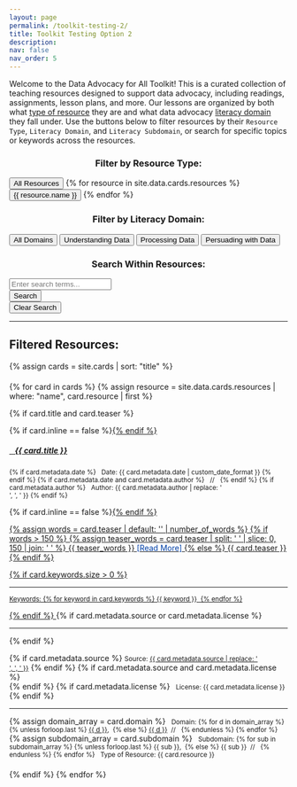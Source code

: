 ```yaml
---
layout: page
permalink: /toolkit-testing-2/
title: Toolkit Testing Option 2
description:
nav: false
nav_order: 5
---
```


Welcome to the Data Advocacy for All Toolkit! This is a curated collection of teaching resources designed to support data advocacy, including readings, assignments, lesson plans, and more. Our lessons are organized by both what [type of resource](../resource-types/) they are and what data advocacy [literacy domain](../literacy-domains/) they fall under. Use the buttons below to filter resources by their `Resource Type`, `Literacy Domain`, and `Literacy Subdomain`, or search for specific topics or keywords across the resources.

<!-- Resource Type Button System -->
<div id="resource-type-buttons" class="mb-4">
  <h3 style="text-align: center;">Filter by Resource Type:</h3>
  <div class="button-grid">
    <button class="btn btn-outline-primary active" data-resource="all">
      <i class="fas fa-globe"></i> All Resources
    </button>
    {% for resource in site.data.cards.resources %}
    <button class="btn btn-outline-primary" data-resource="{{ resource.name }}">
      <i class="{{ resource.icon }}"></i> {{ resource.name }}
    </button>
    {% endfor %}
  </div>
</div>

<!-- Domain Type Button System -->
<div id="domain-buttons" class="mb-4">
  <h3 style="text-align: center;">Filter by Literacy Domain:</h3>
  <div class="button-grid">
    <button class="btn btn-outline-primary domain-btn active" data-domain="all">
      <i class="fas fa-globe"></i> All Domains
    </button>
    <button type="button" class="btn btn-outline-primary domain-btn" data-domain="Understanding Data">
      <i class="fas fa-brain"></i> Understanding Data
    </button>
    <button class="btn btn-outline-primary domain-btn" data-domain="Processing Data">
      <i class="fas fa-cogs"></i> Processing Data
    </button>
    <button class="btn btn-outline-primary domain-btn" data-domain="Persuading with Data">
      <i class="fas fa-chart-line"></i> Persuading with Data
    </button>
  </div>
</div>

<!-- Subdomain Filter Section (Hidden by default) -->
<div id="subdomain-section" class="mt-4" style="display: none;">
  <h4 style="text-align: center;">Filter by Subdomain:</h4>
  <div id="subdomain-buttons" class="button-grid">
    <!-- Subdomain buttons will be populated dynamically -->
  </div>
</div>

<div id="search-container" class="mt-4">
  <h3 style="text-align: center;">Search Within Resources:</h3>
  <div class="input-group mb-3">
    <input type="text" id="search-input" class="form-control" placeholder="Enter search terms...">
    <div class="input-group-append">
      <button class="btn search-btn" type="button" id="search-button">Search</button>
    </div>
    <div class="input-group-append">
      <button class="btn search-btn" type="button" id="clear-search-button">Clear Search</button>
    </div>
  </div>
</div>

<script>
document.addEventListener('DOMContentLoaded', function() {
  const domainButtons = document.querySelectorAll('.domain-btn');
  const subdomainSection = document.getElementById('subdomain-section');
  const subdomainButtonsContainer = document.getElementById('subdomain-buttons');
  const resourceButtons = document.querySelectorAll('#resource-type-buttons .btn');
  const cards = document.querySelectorAll('.card');

  const subdomains = {
    "Understanding Data": ["Defining Data", "Critiquing Data", "Acting Ethically with Data", "Advocating with Data"],
    "Processing Data": ["Collecting Data", "Preparing Data", "Analyzing Data", "Storing and Preserving Data"],
    "Persuading with Data": ["Making Claims with Data", "Visualizing Data", "Mapping Data", "Telling Stories with Data"]
  };

  let currentDomain = 'all';
  let currentSubdomain = null;
  let currentResourceType = 'all';

  function updateSubdomainButtons(domain) {
    const subdomainButtonsContainer = document.getElementById('subdomain-buttons');
    subdomainButtonsContainer.innerHTML = ''; // Clear existing buttons
    
    if (domain === 'all') {
      subdomainSection.style.display = 'none';
      return;
    }

    // Show the subdomain section
    subdomainSection.style.display = 'block';
    
    // Create buttons for the selected domain
    const domainSubdomains = subdomains[domain] || [];
    domainSubdomains.forEach(subdomain => {
      const button = document.createElement('button');
      button.className = 'btn btn-outline-primary subdomain-btn';
      button.textContent = subdomain;
      button.setAttribute('data-subdomain', subdomain);
      subdomainButtonsContainer.appendChild(button);

      // Add click event listener
      button.addEventListener('click', function() {
        const wasActive = this.classList.contains('active');
        
        // Remove active class from all subdomain buttons
        document.querySelectorAll('.subdomain-btn').forEach(btn => {
          btn.classList.remove('active');
        });

        if (!wasActive) {
          this.classList.add('active');
          currentSubdomain = this.getAttribute('data-subdomain');
        } else {
          currentSubdomain = null;
        }

        filterCards();
      });
    });
  }

  function filterCards() {
    cards.forEach(card => {
      const cardDomains = card.getAttribute('data-domain').split(',');
      const cardSubdomains = card.getAttribute('data-subdomain').split(',');
      const cardResource = card.querySelector('.resource').textContent.trim().replace('Type of Resource: ', '');
      
      const domainMatch = currentDomain === 'all' || cardDomains.includes(currentDomain);
      const subdomainMatch = !currentSubdomain || cardSubdomains.includes(currentSubdomain);
      const resourceMatch = currentResourceType === 'all' || cardResource === currentResourceType;

      if (domainMatch && subdomainMatch && resourceMatch) {
        card.style.display = 'block';
      } else {
        card.style.display = 'none';
      }
    });
  }

  // Add click event listeners to domain buttons
  domainButtons.forEach(button => {
    button.addEventListener('click', function() {
      const newDomain = this.getAttribute('data-domain');
      
      // Update active state of domain buttons
      domainButtons.forEach(btn => btn.classList.remove('active'));
      this.classList.add('active');
      
      // Update current domain and reset subdomain selection
      currentDomain = newDomain;
      currentSubdomain = null;
      
      // Update subdomain buttons
      updateSubdomainButtons(newDomain);
      
      // Filter cards
      filterCards();
    });
  });

  // Add click event listeners to resource type buttons
  resourceButtons.forEach(button => {
    button.addEventListener('click', function() {
      currentResourceType = this.getAttribute('data-resource');
      resourceButtons.forEach(btn => btn.classList.remove('active'));
      this.classList.add('active');
      filterCards();
    });
  });

  // Initialize the page
  updateSubdomainButtons('all');
  filterCards();
});
</script>

---

## Filtered Resources:

{% assign cards = site.cards | sort: "title" %}

<div id="card-list" style="margin-top: 20px;">
  {% for card in cards %}
  {% assign resource = site.data.cards.resources | where: "name", card.resource | first %}

  <!-- Validation to exclude cards without title or description -->

{% if card.title and card.teaser %}

  <div class="card {% if card.inline == false %}hoverable{% endif %}" style="margin-bottom: 20px;" data-domain="{{ card.domain | default: '' | join: ',' }}" data-subdomain="{{ card.subdomain | default: '' | join: ',' }}">
    <div class="row no-gutters">
      <div class="team">
        <div class="card-body">
          {% if card.inline == false %}<a href="{{ card.url | relative_url }}">{% endif %}
            <h5 class="card-title"><i class="{{ resource.icon | default: 'fas fa-file' }}"></i>&nbsp;&nbsp; {{ card.title }}</h5></a>
          <p class="card-text"><small class="test-muted">
            {% if card.metadata.date %}
              <i class="fa-solid fa-calendar"></i>&nbsp; Date: {{ card.metadata.date | custom_date_format }}
            {% endif %}
            {% if card.metadata.date and card.metadata.author %}
              &nbsp;&nbsp;//&nbsp;&nbsp;
            {% endif %}
            {% if card.metadata.author %}
              <i class="fa-solid fa-user"></i>&nbsp; Author: {{ card.metadata.author | replace: '<br />', ', ' }}
            {% endif %}
          </small></p>
          {% if card.inline == false %}<a href="{{ card.url | relative_url }}">{% endif %}
            <p class="card-text">
              {% assign words = card.teaser | default: '' | number_of_words %}
              {% if words > 150 %}
              {% assign teaser_words = card.teaser | split: ' ' | slice: 0, 150 | join: ' ' %}
              {{ teaser_words }} <span style="color: #0140A8;">[Read More]</span>
              {% else %}
              {{ card.teaser }}
              {% endif %}
            </p>
          {% if card.keywords.size > 0 %}
            <hr class="solid">
            <p class="card-text test-muted keyword"><small>Keywords: {% for keyword in card.keywords %}<i class="fa-solid fa-hashtag fa-sm"></i>&nbsp;{{ keyword }}&nbsp;&nbsp;{% endfor %}</small></p>
          {% endif %}
          </a>
          {% if card.metadata.source or card.metadata.license %}
            <hr class="solid">
          {% endif %}
          <p class="card-text">
            {% if card.metadata.source %}
              <small class="test-muted"><i class="fas fa-link"></i> Source: <a href="{{ card.metadata.source }}">{{ card.metadata.source | replace: '<br />', ', ' }}</a></small>
            {% endif %}
            {% if card.metadata.source and card.metadata.license %}
              <br>
            {% endif %}
            {% if card.metadata.license %}
              <small class="test-muted"><i class="fa-solid fa-quote-left"></i>&nbsp; License: {{ card.metadata.license }}</small>
            {% endif %}
          </p>
          <hr class="solid">
          <p class="card-text">
            <!-- rendering multiple domains vs. single domain -->
            {% assign domain_array = card.domain %}
            <small class="test-muted domain"><i class="fa-solid fa-network-wired"></i>&nbsp; Domain:
              {% for d in domain_array %}
                {% unless forloop.last %}
                  <a href="{{ site.url }}{{ site.baseurl }}/{{ d | downcase | replace: ' ', '-' }}">{{ d }}</a>,&nbsp;
                {% else %}
                  <a href="{{ site.url }}{{ site.baseurl }}/{{ d | downcase | replace: ' ', '-' }}">{{ d }}</a>&nbsp;&nbsp;//&nbsp;&nbsp;
                {% endunless %}
              {% endfor %}
            </small>
            <!-- rendering multiple subdomains vs. single subdomain -->
            {% assign subdomain_array = card.subdomain %}
            <small class="test-muted subdomain"><i class="fa-solid fa-sitemap"></i>&nbsp; Subdomain:
              {% for sub in subdomain_array %}
                {% unless forloop.last %}
                  {{ sub }},&nbsp;
                {% else %}
                  {{ sub }}&nbsp;&nbsp;//&nbsp;&nbsp;
                {% endunless %}
              {% endfor %}
            </small>
            <small class="test-muted resource"><i class="{{ resource.icon | default: 'fas fa-file' }}"></i>&nbsp; Type of Resource: {{ card.resource }}</small><br>
          </p>
        </div>
      </div>
    </div>
  </div>
  {% endif %}
  {% endfor %}
</div>

<script>
document.addEventListener('DOMContentLoaded', function() {
  const domainFilter = document.getElementById('domain-filter');
  const subdomainFilter = document.getElementById('subdomain-filter');
  const resourceFilter = document.getElementById('resource-filter');
  const searchInput = document.getElementById('search-input');
  const clearSearchBtn = document.getElementById('clear-search');
  const searchBtn = document.getElementById('search-button');
  const cards = document.querySelectorAll('.card');

  const subdomainToDomain = {
    'All': 'All',
    'Defining Data': 'Understanding Data',
    'Critiquing Data': 'Understanding Data',
    'Acting Ethically with Data': 'Understanding Data',
    'Advocating with Data': 'Understanding Data',
    'Collecting Data': 'Processing Data',
    'Preparing Data': 'Processing Data',
    'Analyzing Data': 'Processing Data',
    'Storing and Preserving Data': 'Processing Data',
    'Making Claims with Data': 'Persuading with Data',
    'Visualizing Data': 'Persuading with Data',
    'Mapping Data': 'Persuading with Data',
    'Telling Stories with Data': 'Persuading with Data'
  };

  function filterCards() {
    const selectedDomain = domainFilter.value;
    const selectedSubdomain = subdomainFilter.value;
    const selectedResource = resourceFilter.value;
    const searchKeyword = searchInput.value.toLowerCase();

    cards.forEach(card => {
      const cardDomains = card.getAttribute('data-domain').split(',');
      const cardSubdomains = card.getAttribute('data-subdomain').split(',');
      const cardResource = card.querySelector('.resource').textContent.trim().replace('Type of Resource: ', '');
      const cardText = card.textContent.toLowerCase();

      const domainMatch = selectedDomain === 'all' || cardDomains.includes(selectedDomain);
      const subdomainMatch = selectedSubdomain === 'all' || cardSubdomains.includes(selectedSubdomain);
      const resourceMatch = selectedResource === 'all' || cardResource === selectedResource;
      const searchMatch = searchKeyword === '' || cardText.includes(searchKeyword);

      if (domainMatch && subdomainMatch && resourceMatch && searchMatch) {
        card.style.display = 'block';
      } else {
        card.style.display = 'none';
      }
    });
  }

  domainFilter.addEventListener('change', function() {
    subdomainFilter.value = 'all';
    filterCards();
  });

  subdomainFilter.addEventListener('change', function() {
    const selectedSubdomain = subdomainFilter.value;
    const correspondingDomain = subdomainToDomain[selectedSubdomain];
    if (correspondingDomain) {
      domainFilter.value = correspondingDomain;
    } else if (selectedSubdomain === 'all') {
      domainFilter.value = 'all';
    }
    filterCards();
  });
  
  resourceFilter.addEventListener('change', filterCards);
  searchInput.addEventListener('input', filterCards);
  clearSearchBtn.addEventListener('click', function() {
    domainFilter.value = 'all';
    subdomainFilter.value = 'all';
    resourceFilter.value = 'all';
    searchInput.value = '';
    filterCards();
  });

  window.addEventListener('pageshow', initialize);
  initialize();
});
</script>
